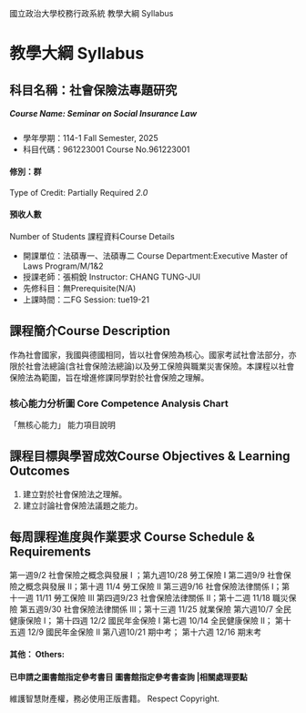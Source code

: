 國立政治大學校務行政系統 教學大綱 Syllabus
# 教學大綱 Syllabus
##  科目名稱：社會保險法專題研究
#####  Course Name: Seminar on Social Insurance Law
  * 學年學期：114-1 Fall Semester, 2025 
  * 科目代碼：961223001 Course No.961223001
#### 修別：群
Type of Credit: Partially Required 
_2.0_
#### 預收人數
Number of Students
課程資料Course Details
  * 開課單位：法碩專一、法碩專二 Course Department:Executive Master of Laws Program/M/1&2 
  * 授課老師：張桐銳 Instructor: CHANG TUNG-JUI 
  * 先修科目：無Prerequisite(N/A)
  * 上課時間：二FG Session: tue19-21
##  課程簡介Course Description
作為社會國家，我國與德國相同，皆以社會保險為核心。國家考試社會法部分，亦限於社會法總論(含社會保險法總論)以及勞工保險與職業災害保險。本課程以社會保險法為範圍，旨在增進修課同學對於社會保險之理解。
###  核心能力分析圖 Core Competence Analysis Chart
「無核心能力」 
能力項目說明
##  課程目標與學習成效Course Objectives & Learning Outcomes 
1. 建立對於社會保險法之理解。
2. 建立討論社會保險法議題之能力。
##  每周課程進度與作業要求 Course Schedule & Requirements
第一週9/2 社會保險之概念與發展 I ；第九週10/28 勞工保險 I
第二週9/9 社會保險之概念與發展 II；第十週 11/4 勞工保險 II
第三週9/16 社會保險法律關係 I；第十一週 11/11 勞工保險 III
第四週9/23 社會保險法律關係 II；第十二週 11/18 職災保險 
第五週9/30 社會保險法律關係 III；第十三週 11/25 就業保險
第六週10/7 全民健康保險 I； 第十四週 12/2 國民年金保險 I
第七週 10/14 全民健康保險 II； 第十五週 12/9 國民年金保險 II
第八週10/21 期中考； 第十六週 12/16 期末考
####  其他： Others:
####  已申請之圖書館指定參考書目  圖書館指定參考書查詢 |相關處理要點
維護智慧財產權，務必使用正版書籍。 Respect Copyright.